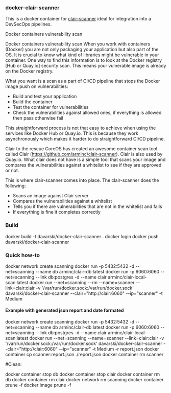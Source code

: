 ### docker-clair-scanner

This is a docker container for [clair-scanner](https://github.com/arminc/clair-scanner) ideal for integration into a DevSecOps pipelines.


Docker containers vulnerability scan

Docker containers vulnerability scan
When you work with containers (Docker) you are not only packaging your application but also part of the OS. It is crucial to know what kind of libraries might be vulnerable in your container. One way to find this information is to look at the Docker registry [Hub or Quay.io] security scan. This means your vulnerable image is already on the Docker registry.

What you want is a scan as a part of CI/CD pipeline that stops the Docker image push on vulnerabilities:

- Build and test your application
- Build the container
- Test the container for vulnerabilities
- Check the vulnerabilities against allowed ones, if everything is allowed then pass otherwise fail

This straightforward process is not that easy to achieve when using the services like Docker Hub or Quay.io. This is because they work asynchronously which makes it harder to do straightforward CI/CD pipeline.

Clair to the rescue
CoreOS has created an awesome container scan tool called Clair (https://github.com/arminc/clair-scanner). Clair is also used by Quay.io. What clair does not have is a simple tool that scans your image and compares the vulnerabilities against a whitelist to see if they are approved or not.

This is where clair-scanner comes into place. The clair-scanner does the following:

- Scans an image against Clair server
- Compares the vulnerabilities against a whitelist
- Tells you if there are vulnerabilities that are not in the whitelist and fails
- If everything is fine it completes correctly



### Build 

docker build -t davarski/docker-clair-scanner .
docker login 
docker push davarski/docker-clair-scanner 

### Quick how-to

docker network create scanning
docker run -p 5432:5432 -d --net=scanning --name db arminc/clair-db:latest
docker run -p 6060:6060  --net=scanning --link db:postgres -d --name clair arminc/clair-local-scan:latest
docker run --net=scanning --rm --name=scanner --link=clair:clair -v '/var/run/docker.sock:/var/run/docker.sock'  davarski/docker-clair-scanner --clair="http://clair:6060" --ip="scanner" -t Medium <local-image-to-scan>

#### Example with generated json report and date formated
 
docker network create scanning
docker run -p 5432:5432 -d --net=scanning --name db arminc/clair-db:latest
docker run -p 6060:6060  --net=scanning --link db:postgres -d --name clair arminc/clair-local-scan:latest
docker run --net=scanning --name=scanner --link=clair:clair -v '/var/run/docker.sock:/var/run/docker.sock'  davarski/docker-clair-scanner --clair="http://clair:6060" --ip="scanner" -t Medium -r report.json <local-image-to-scan>
docker container cp scanner:report.json ./report.json
docker container rm scanner

#Clean:

docker container stop db 
docker container stop clair 
docker container rm db 
docker container rm clair 
docker network rm scanning 
docker container prune -f 
docker image prune -f 

